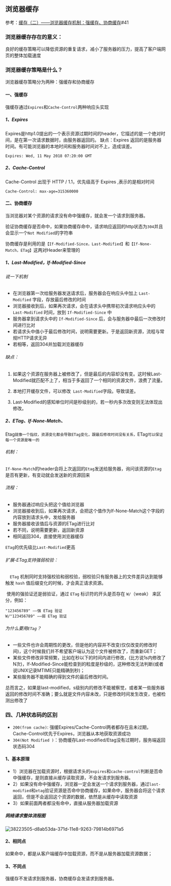 ## 浏览器缓存

参考：[缓存（二）——浏览器缓存机制：强缓存、协商缓存](https://github.com/amandakelake/blog/issues/41#)#41



### 浏览器缓存存在的意义：

良好的缓存策略可以降低资源的重复请求，减小了服务器的压力，提高了客户端网页的整体加载速度

### 浏览器缓存策略是什么？

浏览器缓存策略分为两种：强缓存和协商缓存



#### 一、强缓存

强缓存通过`Expires`和`Cache-Control`两种响应头实现

##### 1、Expires

Expires是http1.0提出的一个表示资源过期时间的header，它描述的是一个绝对时间，是在第一次请求数据时，由服务器返回的。
缺点：Expires 返回的是服务器时间。有可能浏览器的本地时间和服务器时间对不上，造成误差。

```
Expires: Wed, 11 May 2018 07:20:00 GMT
```

##### 2、Cache-Control

Cache-Control 出现于 HTTP / 1.1，优先级高于 Expires ,表示的是相对时间

```
Cache-Control: max-age=315360000
```



#### 二、协商缓存

当浏览器对某个资源的请求没有命中强缓存，就会发一个请求到服务器。

验证协商缓存是否命中，如果协商缓存命中，请求响应返回的http状态为`304`并且会显示一个`Not Modified`的字符串

协商缓存是利用的是`【If-Modified-Since，Last-Modified】`和`【If-None-Match，ETag】`这两对Header来管理的

##### 1、Last-Modified，If-Modified-Since

###### 说一下机制

- 在浏览器第一次给服务器发送请求后，服务器会在响应头中加上 `Last-Modified` 字段，存放最后修改的时间
- 浏览器接收到后，如果再次请求，会在请求头中携带初次请求响应头中的 `Last-Modified` 时间，放到 `If-Modified-Since` 中
- 服务器拿到请求头中的 `If-Modified-Since` 后，会与服务器中最后一次修改时间进行比对
- 若请求头中值小于最后修改时间，说明需要更新。于是返回新资源，流程与常规HTTP请求无异
- 若相等，返回304并加载浏览器缓存

######  缺点：

1. 如果这个资源在服务器上被修改了，但是最后的内容却没有变。这时候Last-Modified就匹配不上了，相当于多返回了一个相同的资源文件，浪费了流量。

2. 本地打开缓存文件，可以修改` Last-Modified`字段。导致误差。

3. Last-Modified的感知单位时间是秒级别的，若一秒内多次改变则无法体现出修改。

   



##### 2、ETag、If-None-Match、

Etag`就像一个指纹，资源变化都会导致ETag变化，跟最后修改时间没有关系，`ETag`可以保证每一个资源是唯一的`

###### 机制：

`If-None-Match`的header会将上次返回的`Etag`发送给服务器，询问该资源的`Etag`是否有更新，有变动就会发送新的资源回来

###### 流程：

- 服务器通过响应头把这个值给浏览器
- 浏览器接收到后，如果再次请求，会把这个值作为If-None-Match这个字段的内容放到请求头中，发给服务器
- 服务器接收该值后与资源的ETag进行比对
- 若不同，说明需要更新，返回新资源
- 相同返回304，直接使用浏览器缓存

`ETag`的优先级比`Last-Modified`更高



###### 扩展-ETag支持强弱校验：

 `ETag` 机制同时支持强校验和弱校验，弱校验只有服务器上的文件差异达到能够触发 `hash` 值后缀变化的时候，才会真正请求资源。

​	使用的强验证还是弱验证，通过 `ETag` 标识符的开头是否存在 `W/`（weak） 来区分，例如：

```
"123456789" ——强 ETag 验证
W/"123456789" ——弱 ETag 验证
```

###### 为什么要用`ETag`？

- 一些文件也许会周期性的更改，但是他的内容并不改变(仅仅改变的修改时间)，这个时候我们并不希望客户端认为这个文件被修改了，而重新GET；
- 某些文件修改非常频繁，比如在秒以下的时间内进行修改，(比方说1s内修改了N次)，If-Modified-Since能检查到的粒度是秒级的，这种修改无法判断(或者说UNIX记录MTIME只能精确到秒)；
- 某些服务器不能精确的得到文件的最后修改时间。

总而言之，如果是last-modified，s级别内的修改不能被察觉，或者某一些服务器返回的修改时间不准确；要么就是文件内容未改，只是修改时间发生改变，也被检测出修改了

### 四、几种状态码的区别

- `200(from cache)`: 强缓Expires/Cache-Control两者都存在且未过期，Cache-Control优先于Expires，浏览器从本地获取资源成功
- `304(Not Modified )`：协商缓存Last-modified/Etag没有过期时，服务端返回状态码304













#### 1、基本原理

- 1）浏览器在加载资源时，根据请求头的`expires`和`cache-control`判断是否命中强缓存，是则直接从缓存读取资源，不会发请求到服务器。
- 2）如果没有命中强缓存，浏览器一定会发送一个请求到服务器，通过`last-modified`和`etag`验证资源是否命中协商缓存，如果命中，服务器会将这个请求返回，但是不会返回这个资源的数据，依然是从缓存中读取资源
- 3）如果前面两者都没有命中，直接从服务器加载资源

##### 网络请求整体流程图

![38223505-d8ab53da-371d-11e8-9263-79814b6971a5](https://gitee.com/jiang-xiaoyu/picture-bed-10/raw/master/images/38223505-d8ab53da-371d-11e8-9263-79814b6971a5.png)

#### 2、相同点

如果命中，都是从客户端缓存中加载资源，而不是从服务器加载资源数据；

#### 3、不同点

强缓存不发请求到服务器，协商缓存会发请求到服务器。



